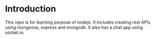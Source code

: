 # Introduction

This repo is for learning purpose of nodejs. It includes creating rest APIs using mongoose, express and mongodb. It also has a chat app using socket.io.
